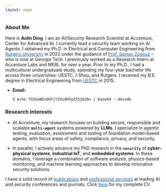 ```yaml
---
layout: page
---
```


### About Me

Here is **Aolin Ding**. I am an AI/Security Research Scientist at Accenture, Center for Advanced AI. I currently lead a security team working on AI Agents. I obtained my Ph.D. in Electrical and Computer Engineering from [<font color='0074cc'>Rutgers University</font>](https://www.ece.rutgers.edu/) in 2022 under the guidance of [<font color='0074cc'>Prof. Saman Zonouz</font>](https://sites.google.com/site/samanzonouz4n6/saman-zonouz) – who is now at Georgia Tech. I previously worked as a Research Intern at Accenture Labs and MERL for over a year. Prior to my Ph.D., I had a multicultural undergraduate study, spending my four-year bachelor life across three universities: UESTC, I-Shou, and Rutgers. I received my B.E. degree in Electrical Engineering from [<font color='0074cc'>UESTC</font>](https://en.uestc.edu.cn/) in 2015.

- **Email:**
    ```
    $ echo YS5kaW5nQGFjY2VudHVyZS5jb20= | base64 --decode
    ```

### Research Interests

- At Accenture, my research focuses on building secure, responsible and scalable **`multi-agent`** systems powered by **LLMs**. I specialize in agentic testing, evaluation, assessment and tooling of foundation model-based agents, with focus areas of safety, compliance, privacy, and security.

- In parallel, I actively advance my PhD research in the **`security`** of **cyber-physical systems**, **industrial IoT**, and **embedded systems**. In these domains, I leverage a combination of software analysis, physics-based monitoring, and machine learning approaches to develop innovative security solutions.

I have a solid record of [<font color='0074cc'>publications</font>](https://aolind.github.io/publications/) and [<font color='0074cc'>professional services</font>](https://aolind.github.io/services/) at leading AI and security conferences and journals. Click [<font color='0074cc'>here</font>](https://aolind.github.io/CV/) for my complete CV.
